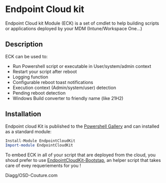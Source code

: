 # Endpoint Cloud kit

Endpoint Cloud kit Module (ECK) is a set of cmdlet to help building scripts or applications deployed by your MDM (Intune/Workspace One...)

## Description 

ECK can be used to:
- Run Powershell script or executable in User/system/admin context
- Restart your script after reboot
- Logging function
- Configurable reboot toast notifications
- Execution context (Admin/system/user) detection
- Pending reboot detection
- Windows Build converter to friendly name (like 21H2)

## Installation
Endpoint cloud Kit is published to the [Powershell Gallery](https://www.powershellgallery.com/packages/EndpointCloudkit) and can installed as a standard module:
```powershell
Install-Module EndpointCloudKit 
Import-module EndpointCloudKit
```
To embed ECK in all of your script that are deployed from the cloud, you shoud prefer to use [EndpointCloudKit-Bootstap](https://github.com/Diagg/EndPoint-CloudKit-Bootstrap), an helper script that takes care of evey requeriements for you !

Diagg/OSD-Couture.com
